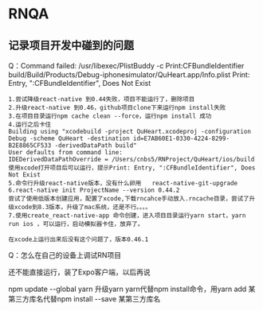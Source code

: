 # RNQA

## 记录项目开发中碰到的问题

Q：Command failed: /usr/libexec/PlistBuddy -c Print:CFBundleIdentifier build/Build/Products/Debug-iphonesimulator/QuHeart.app/Info.plist
Print: Entry, ":CFBundleIdentifier", Does Not Exist

```
1.尝试降级react-native 到0.44失败，项目不能运行了，删除项目
2.升级react-native 到0.46，github项目clone下来运行npm install失败
3.在项目目录运行npm cache clean --force，运行npm install 成功
4.运行之后卡住
Building using "xcodebuild -project QuHeart.xcodeproj -configuration Debug -scheme QuHeart -destination id=E7AB60E1-0330-4224-8299-B2E8865CF533 -derivedDataPath build"
User defaults from command line:
IDEDerivedDataPathOverride = /Users/cnbs5/RNProject/QuHeart/ios/build
使用xcode打开项目后可以运行，提示Print: Entry, ":CFBundleIdentifier", Does Not Exist
5.命令行升级react-native版本，没有什么卵用   react-native-git-upgrade
6.react-native init ProjectName --version 0.44.2
尝试了使用低版本创建应用，配置了xcode,下载rncahce手动放入.rncache目录，尝试了升级xcode到8.3版本，升级了mac系统，还是不行。。。。
7.使用create_react-native-app 命令创建，进入项目目录运行yarn start，yarn run ios ，可以运行，启动模拟器卡住，放弃了。

在xcode上运行出来后没有这个问题了，版本0.46.1
```

Q：怎么在自己的设备上调试RN项目

还不能直接运行，装了Expo客户端，以后再说

npm update --global yarn 升级yarn
yarn代替npm install命令，用yarn add 某第三方库名代替npm install --save 某第三方库名

